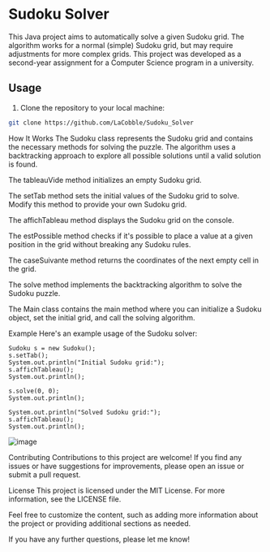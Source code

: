 # Sudoku Solver

This Java project aims to automatically solve a given Sudoku grid. The algorithm works for a normal (simple) Sudoku grid, but may require adjustments for more complex grids. This project was developed as a second-year assignment for a Computer Science program in a university.

## Usage

1. Clone the repository to your local machine:

```bash
git clone https://github.com/LaCobble/Sudoku_Solver
```

How It Works
The Sudoku class represents the Sudoku grid and contains the necessary methods for solving the puzzle. The algorithm uses a backtracking approach to explore all possible solutions until a valid solution is found.

The tableauVide method initializes an empty Sudoku grid.

The setTab method sets the initial values of the Sudoku grid to solve. Modify this method to provide your own Sudoku grid.

The affichTableau method displays the Sudoku grid on the console.

The estPossible method checks if it's possible to place a value at a given position in the grid without breaking any Sudoku rules.

The caseSuivante method returns the coordinates of the next empty cell in the grid.

The solve method implements the backtracking algorithm to solve the Sudoku puzzle.

The Main class contains the main method where you can initialize a Sudoku object, set the initial grid, and call the solving algorithm.

Example
Here's an example usage of the Sudoku solver:
```
Sudoku s = new Sudoku();
s.setTab();
System.out.println("Initial Sudoku grid:");
s.affichTableau();
System.out.println();

s.solve(0, 0);
System.out.println();

System.out.println("Solved Sudoku grid:");
s.affichTableau();
System.out.println();
```
![image](https://user-images.githubusercontent.com/71151090/158797723-044c161f-1ada-405f-95b3-0529e0fb0a2f.png)

Contributing
Contributions to this project are welcome! If you find any issues or have suggestions for improvements, please open an issue or submit a pull request.

License
This project is licensed under the MIT License. For more information, see the LICENSE file.


Feel free to customize the content, such as adding more information about the project or providing additional sections as needed.

If you have any further questions, please let me know!
